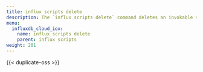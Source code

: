 ```yaml
---
title: influx scripts delete
description: The `influx scripts delete` command deletes an invokable script in InfluxDB.
menu:
  influxdb_cloud_iox:
    name: influx scripts delete
    parent: influx scripts
weight: 201
---
```


{{< duplicate-oss >}}
